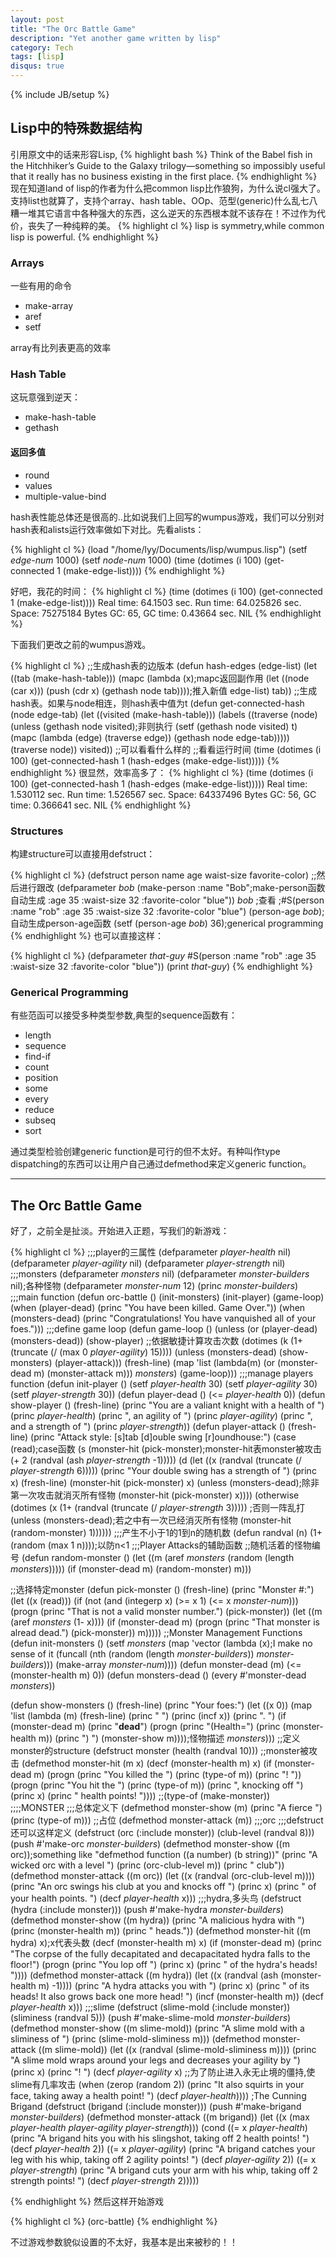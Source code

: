 ```yaml
---
layout: post
title: "The Orc Battle Game"
description: "Yet another game written by lisp"
category: Tech
tags: [lisp]
disqus: true
---
```

{% include JB/setup %}

## Lisp中的特殊数据结构

引用原文中的话来形容Lisp,
{% highlight bash %}
Think of the Babel fish in the Hitchhiker’s Guide to the Galaxy trilogy—something 
so impossibly useful that it really has no business existing in the first place.
{% endhighlight %}
现在知道land of lisp的作者为什么把common lisp比作狼狗，为什么说cl强大了。支持list也就算了，支持个array、hash table、OOp、范型(generic)什么乱七八糟一堆其它语言中各种强大的东西，这么逆天的东西根本就不该存在！不过作为代价，丧失了一种纯粹的美。
{% highlight cl %}
lisp is symmetry,while common lisp is powerful.
{% endhighlight %}

### Arrays

一些有用的命令

- make-array
- aref
- setf

array有比列表更高的效率

### Hash Table

这玩意强到逆天：

- make-hash-table
- gethash

#### 返回多值

- round
- values
- multiple-value-bind

hash表性能总体还是很高的..比如说我们上回写的wumpus游戏，我们可以分别对hash表和alists运行效率做如下对比。先看alists：

{% highlight cl %}
(load "/home/lyy/Documents/lisp/wumpus.lisp")
(setf *edge-num* 1000)
(setf *node-num* 1000)
(time (dotimes (i 100) (get-connected 1 (make-edge-list))))
{% endhighlight %}

好吧，我花的时间：
{% highlight cl %}
(time (dotimes (i 100) (get-connected 1 (make-edge-list))))
Real time: 64.1503 sec.
Run time: 64.025826 sec.
Space: 75275184 Bytes
GC: 65, GC time: 0.43664 sec.
NIL
{% endhighlight %}

下面我们更改之前的wumpus游戏。

{% highlight cl %}
;;生成hash表的边版本
(defun hash-edges (edge-list)
  (let ((tab (make-hash-table)))
    (mapc (lambda (x);mapc返回副作用
            (let ((node (car x)))
              (push (cdr x) (gethash node tab))));推入新值
          edge-list)
    tab))
;;生成hash表。如果与node相连，则hash表中值为t
(defun get-connected-hash (node edge-tab)
  (let ((visited (make-hash-table)))
    (labels ((traverse (node)
               (unless (gethash node visited);非则执行
                 (setf (gethash node visited) t)
                 (mapc (lambda (edge)
                         (traverse edge))
                       (gethash node edge-tab)))))
      (traverse node))
    visited))
;;可以看看什么样的
;;看看运行时间
(time (dotimes (i 100)
        (get-connected-hash 1 (hash-edges (make-edge-list)))))
{% endhighlight %}
很显然，效率高多了：
{% highlight cl %}
(time (dotimes (i 100)
        (get-connected-hash 1 (hash-edges (make-edge-list)))))
Real time: 1.530112 sec.
Run time: 1.526567 sec.
Space: 64337496 Bytes
GC: 56, GC time: 0.366641 sec.
NIL
{% endhighlight %}

### Structures

构建structure可以直接用defstruct：

{% highlight cl %}
(defstruct person
  name
  age
  waist-size
  favorite-color)
;;然后进行跟改
(defparameter *bob* (make-person :name "Bob";make-person函数自动生成
                                 :age 35
                                 :waist-size 32
                                 :favorite-color "blue"))
*bob* ;查看
;#S(person :name "rob" :age 35 :waist-size 32 :favorite-color "blue")
(person-age *bob*);自动生成person-age函数
(setf (person-age *bob*) 36);generical programming
{% endhighlight %}
也可以直接这样：

{% highlight cl %}
(defparameter *that-guy* #S(person :name "rob" :age 35 :waist-size 32
                                   :favorite-color "blue"))
(print *that-guy*) 
{% endhighlight %}

### Generical Programming

有些范函可以接受多种类型参数,典型的sequence函数有：

- length
- sequence
- find-if
- count
- position
- some
- every
- reduce
- subseq
- sort

通过类型检验创建generic function是可行的但不太好。有种叫作type dispatching的东西可以让用户自己通过defmethod来定义generic function。

***

## The Orc Battle Game

好了，之前全是扯淡。开始进入正题，写我们的新游戏：

{% highlight cl %}
;;;player的三属性
(defparameter *player-health* nil)
(defparameter *player-agility* nil)
(defparameter *player-strength* nil)
;;;monsters
(defparameter *monsters* nil)
(defparameter *monster-builders* nil);各种怪物
(defparameter *monster-num* 12)
(princ *monster-builders*) 
;;;main function
(defun orc-battle ()
  (init-monsters)
  (init-player)
  (game-loop)
  (when (player-dead)
    (princ "You have been killed. Game Over."))
  (when (monsters-dead)
    (princ "Congratulations! You have vanquished all of your foes.")))
;;;define game loop
(defun game-loop ()
  (unless (or (player-dead) (monsters-dead))
    (show-player)
  ;;依据敏捷计算攻击次数
    (dotimes (k (1+ (truncate (/ (max 0 *player-agility*) 15))))
      (unless (monsters-dead)
        (show-monsters)
        (player-attack)))
    (fresh-line)
    (map 'list
         (lambda(m)
           (or (monster-dead m) (monster-attack m)))
         *monsters*)
    (game-loop)))
;;;manage players function
(defun init-player ()
  (setf *player-health* 30)
  (setf *player-agility* 30)
  (setf *player-strength* 30))
(defun player-dead ()
  (<= *player-health* 0))
(defun show-player ()
  (fresh-line)
  (princ "You are a valiant knight with a health of ")
  (princ *player-health*)
  (princ ", an agility of ")
  (princ *player-agility*)
  (princ ", and a strength of ")
  (princ *player-strength*))
(defun player-attack ()
  (fresh-line)
  (princ "Attack style: [s]tab [d]ouble swing [r]oundhouse:")
  (case (read);case函数
    (s (monster-hit (pick-monster);monster-hit表monster被攻击
                    (+ 2 (randval (ash *player-strength* -1)))))
    (d (let ((x (randval (truncate (/ *player-strength* 6)))))
         (princ "Your double swing has a strength of ")
         (princ x)
         (fresh-line)
         (monster-hit (pick-monster) x)
         (unless (monsters-dead);除非第一次攻击就消灭所有怪物
           (monster-hit (pick-monster) x))))
    (otherwise (dotimes (x (1+ (randval (truncate (/ *player-strength* 3)))))
;否则一阵乱打
                 (unless (monsters-dead);若之中有一次已经消灭所有怪物
                   (monster-hit (random-monster) 1))))))
;;;产生不小于1的1到n的随机数
(defun randval (n)
  (1+ (random (max 1 n))));以防n<1
;;;Player Attacks的辅助函数
;;随机活着的怪物编号
(defun random-monster ()
  (let ((m (aref *monsters* (random (length *monsters*)))))
    (if (monster-dead m)
      (random-monster)
      m)))

;;选择特定monster
(defun pick-monster ()
  (fresh-line)
  (princ "Monster #:")
  (let ((x (read)))
    (if (not (and (integerp x) (>= x 1) (<= x *monster-num*)))
      (progn (princ "That is not a valid monster number.")
             (pick-monster))
      (let ((m (aref *monsters* (1- x))))
        (if (monster-dead m)
          (progn (princ "That monster is alread dead.")
                 (pick-monster))
          m)))))
;;Monster Management Functions
(defun init-monsters ()
  (setf *monsters*
        (map 'vector
             (lambda (x);I make no sense of it
               (funcall (nth (random (length *monster-builders*))
                             *monster-builders*)))
             (make-array *monster-num*))))
(defun monster-dead (m)
  (<= (monster-health m) 0))
(defun monsters-dead ()
  (every #'monster-dead *monsters*))

(defun show-monsters ()
  (fresh-line)
  (princ "Your foes:")
  (let ((x 0))
    (map 'list
         (lambda (m)
           (fresh-line)
           (princ "     ")
           (princ (incf x))
           (princ ". ")
           (if (monster-dead m)
             (princ "**dead**")
             (progn (princ "(Health=")
                    (princ (monster-health m))
                    (princ ") ")
                    (monster-show m))));怪物描述
                  *monsters*)))
;;定义monster的structure
(defstruct monster (health (randval 10)))
;;monster被攻击
(defmethod monster-hit (m x)
  (decf (monster-health m) x)
  (if (monster-dead m)
    (progn (princ "You killed the ")
           (princ (type-of m))
           (princ "! "))
    (progn (princ "You hit the ")
           (princ (type-of m))
           (princ ", knocking off ")
           (princ x)
           (princ " health points! "))))
;;(type-of (make-monster))
;;;;MONSTER
;;;总体定义下
(defmethod monster-show (m)
  (princ "A fierce ")
  (princ (type-of m)))
;;占位
(defmethod monster-attack (m))
;;;orc
;;;defstruct还可以这样定义
(defstruct (orc (:include monster)) (club-level (randval 8)))
(push #'make-orc *monster-builders*)
(defmethod monster-show ((m orc));something like "defmethod function ((a number) (b string))"
  (princ "A wicked orc with a level ")
  (princ (orc-club-level m))
  (princ " club"))
(defmethod monster-attack ((m orc))
  (let ((x (randval (orc-club-level m))))
    (princ "An orc swings his club at you and knocks off ")
    (princ x)
    (princ " of your health points. ")
    (decf *player-health* x)))
;;;hydra,多头鸟
(defstruct (hydra (:include monster)))
(push #'make-hydra *monster-builders*)
(defmethod monster-show ((m hydra))
  (princ "A malicious hydra with ")
  (princ (monster-health m))
  (princ " heads."))
(defmethod monster-hit ((m hydra) x);x代表头数
  (decf (monster-health m) x)
  (if (monster-dead m)
    (princ "The corpse of the fully decapitated and decapacitated hydra
           falls to the floor!")
    (progn (princ "You lop off ")
           (princ x)
           (princ " of the hydra's heads! "))))
(defmethod monster-attack ((m hydra))
  (let ((x (randval (ash (monster-health m) -1))))
    (princ "A hydra attacks you with ")
    (princ x)
    (princ " of its heads! It also grows back one more head! ")
    (incf (monster-health m))
    (decf *player-health* x)))
;;;slime
(defstruct (slime-mold (:include monster)) (sliminess (randval 5)))
(push #'make-slime-mold *monster-builders*)
(defmethod monster-show ((m slime-mold))
  (princ "A slime mold with a sliminess of ")
  (princ (slime-mold-sliminess m)))
(defmethod monster-attack ((m slime-mold))
  (let ((x (randval (slime-mold-sliminess m))))
    (princ "A slime mold wraps around your legs and decreases your agility
           by ")
    (princ x)
    (princ "! ")
    (decf *player-agility* x)
    ;;为了防止进入永无止境的僵持,使slime有几率攻击
    (when (zerop (random 2))
      (princ "It also squirts in your face, taking away a health point! ")
      (decf *player-health*))))
;The Cunning Brigand
(defstruct (brigand (:include monster)))
(push #'make-brigand *monster-builders*)
(defmethod monster-attack ((m brigand))
  (let ((x (max *player-health* *player-agility* *player-strength*)))
    (cond ((= x *player-health*)
           (princ "A brigand hits you with his slingshot, taking off 2 health
                  points! ")
                  (decf *player-health* 2))
          ((= x *player-agility*)
           (princ "A brigand catches your leg with his whip, taking off 2
                  agility points! ")
           (decf *player-agility* 2))
          ((= x *player-strength*)
           (princ "A brigand cuts your arm with his whip, taking off 2
                  strength points! ")
           (decf *player-strength* 2)))))

{% endhighlight %}
然后这样开始游戏

{% highlight cl %}
(orc-battle)
{% endhighlight %}

不过游戏参数貌似设置的不太好，我基本是出来被秒的！！
